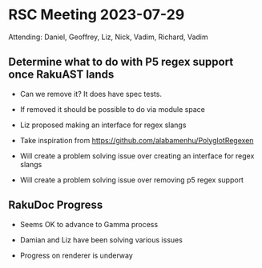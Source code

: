 # RSC Meeting 2023-07-29

Attending: Daniel, Geoffrey, Liz, Nick, Vadim, Richard, Vadim


## Determine what to do with P5 regex support once RakuAST lands

* Can we remove it? It does have spec tests.

* If removed it should be possible to do via module space

* Liz proposed making an interface for regex slangs

* Take inspiration from https://github.com/alabamenhu/PolyglotRegexen

* Will create a problem solving issue over creating an interface for regex slangs

* Will create a problem solving issue over removing p5 regex support


## RakuDoc Progress

* Seems OK to advance to Gamma process

* Damian and Liz have been solving various issues

* Progress on renderer is underway
